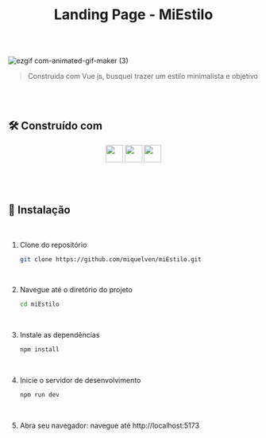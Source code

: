 <h1 align='center'>Landing Page - MiEstilo</h1>

<br/>
<br/>

![ezgif com-animated-gif-maker (3)](https://github.com/miquelven/Mi-Restaurant/assets/67767211/84cc6694-6eb7-4531-acd9-b68cd5cd7219)


>  Construida com Vue js, busquei trazer um estilo minimalista e objetivo


<br/>
<br/>

## 🛠️ Construído com
 
<div align='center'>
  

<img src='https://img.shields.io/badge/-Vuejs-0D1117?style=for-the-badge&logo=vuedotjs&labelColor=0D1117' height='35' />
<img src='https://img.shields.io/badge/-JavaScript-0D1117?style=for-the-badge&logo=javascript&labelColor=0D1117&textColor=0D1117' height='35' />
<img src='https://img.shields.io/badge/-Tailwindcss-0D1117?style=for-the-badge&logo=tailwindcss&textColor=0D1117' height='35' />

</div>

</br>
</br>
</br>

## 📁 Instalação

</br>

1. Clone do repositório
   ```bash
   git clone https://github.com/miquelven/miEstilo.git
   
</br>


2. Navegue até o diretório do projeto
   ```bash
   cd miEstilo

</br>


3. Instale as dependências
   ```bash
   npm install

</br>

4. Inicie o servidor de desenvolvimento
   ```bash
   npm run dev

</br>

5. Abra seu navegador: navegue até http://localhost:5173
